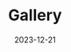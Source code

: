 ---
title: "Gallery"
date: 2023-12-21
draft: false
description: ""
layout: "gallery"
images:
# - src: /images/Tableau_Luisa-1.pdf
# - src: /images/Tableau_Luisa-2.pdf
# - src: /images/Tableau_Luisa-3.pdf
---